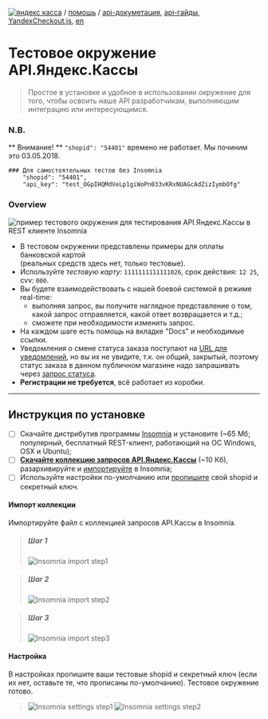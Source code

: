 [![яндекс касса](/i/yakassalogo.png "Яндекс Касса")](https://kassa.yandex.ru) / [помощь](https://yandex.ru/support/checkout/) / [api-докуметация](https://kassa.yandex.ru/docs/checkout-api/#api-yandex-kassy), [api-гайды](https://kassa.yandex.ru/docs/guides/#bystryj-start), [YandexCheckout.js](https://kassa.yandex.ru/docs/checkout-js/#yandexcheckout-js), [en](https://checkout.yandex.com/docs/checkout-api/#using-the-api)

Тестовое окружение API.Яндекс.Кассы
===================================
> Простое в установке и удобное в использовании окружение для того, чтобы освоить наше API разработчикам, выполняющим интеграцию или интересующимся.

### N.B.

** Внимание! ** `"shopid": "54401"` времено не работает. Мы починим это 03.05.2018.
```
### Для самостоятельных тестов без Insomnia
	"shopid": "54401",
	"api_key": "test_OGpIHQMdVeLp1giWoPn033vKRxNUAGcAdZizIymbOfg"
```
<!--
### BUG FIX 21.02.2018

К сожалению, в процессе эксплуатации тестового магазина возникла одна техническая накладка. Раньше в запросах не требовалось передавать номер товара (и так оно и должно быть в обычном shopid), но мы тестировали многотоварный режим и теперь в запросе payments передавайте:

```
	"recipient": {
    		"gateway_id": "289250"
  	}
```
Иначе вы будете получать ошибку вида:
```
{
	"type": "error",
	"id": "fb202ed8-e975-46b1-991f-b5ec948d1fee",
	"code": "invalid_request",
	"description": "Failed to resolve gateway id, please provide recipient field in request",
	"parameter": "recipient"
}
```
Это временно. Поправим.
-->

### Overview

![пример тестового окружения для тестирования API.Яндекс.Кассы в REST клиенте Insomnia](/checkout-api/sample/rest/insomnia/api.yandex.checkout.insomnia-sample.png "пример тестового окружения для тестирования API.Яндекс.Кассы в REST клиенте Insomnia")

 * В тестовом окружении представлены примеры для оплаты банковской картой  
 (реальных средств здесь нет, только тестовые).
 * Используйте *тестовую карту*: `1111111111111026`, срок действия: `12 25`, cvv: `000`.
 * Вы будете взаимодействовать с нашей боевой системой в режиме real-time:
   * выполняя запрос, вы получите наглядное представление о том, какой запрос отправляется, какой ответ возвращается и т.д.;
   * cможете при необходимости изменить запрос.
 * На каждом шаге есть помощь на вкладке "Docs" и необходимые ссылки.
 * Уведомления о смене статуса заказа поступают на [URL для уведомлений](/checkout-api/031-01%20url%20для%20уведомлений.md), но вы их не увидите, т.к. он общий, закрытый, поэтому статус заказа в данном публичном магазине надо запрашивать через [запрос статуса](https://kassa.yandex.ru/docs/checkout-api/#informaciq-o-platezhe).
 * **Регистрации не требуется**, всё работает из коробки.

---

## Инструкция по установке
- [ ] Скачайте дистрибутив программы [Insomnia](https://insomnia.rest/) и установите (~65 Мб; популярный, бесплатный REST-клиент, работающий на ОС Windows, OSX и Ubuntu);
- [ ] **[Скачайте коллекцию запросов API.Яндекс.Кассы](/checkout-api/sample/rest/insomnia/API.Yandex.Kassa_test-env-for-insomnia.v1-002.ru.json.zip)** (~10 Кб), разархивируйте и [импортируйте](#Импорт-коллекции) в Insomnia;
- [ ] Используйте настройки по-умолчанию или [пропишите](#Настройка) свой shopid и секретный ключ.

#### Импорт коллекции

Импортируйте файл с коллекцией запросов API.Кассы в Insomnia.

> ##### Шаг 1
> ![Insomnia import step1](/checkout-api/sample/rest/insomnia/insomnia-import-step1.png "Insomnia import step1")

> ##### Шаг 2
> ![Insomnia import step2](/checkout-api/sample/rest/insomnia/insomnia-import-step2.png "Insomnia import step2")

> ##### Шаг 3
> ![Insomnia import step3](/checkout-api/sample/rest/insomnia/insomnia-import-step3.png "Insomnia import step3")

#### Настройка

В настройках пропишите ваши тестовые shopid и секретный ключ (если их нет, оставьте те, что прописаны по-умолчанию). Тестовое окружение готово.

> ![Insomnia settings step1](/checkout-api/sample/rest/insomnia/settings-step1.png "Insomnia settings step1")
> ![Insomnia settings step2](/checkout-api/sample/rest/insomnia/settings-step2.png "Insomnia settings step2")

<!--
#### Ссылки
* [Insomnia](https://insomnia.rest/) - удобный, бесплатный REST-клиент под все операционные системы.
* Файл с коллекцией запросов API.Кассы
* Документация API.Кассы
* Гайды API.Кассы
:mortar_board: Тестовые окружение для работы с нашим API, это подготовленная нашими специалистами легкий у установке комлекс

-->
